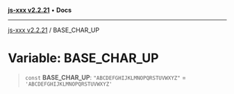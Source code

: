 [**js-xxx v2.2.21**](../README.md) • **Docs**

***

[js-xxx v2.2.21](../README.md) / BASE\_CHAR\_UP

# Variable: BASE\_CHAR\_UP

> `const` **BASE\_CHAR\_UP**: `"ABCDEFGHIJKLMNOPQRSTUVWXYZ"` = `'ABCDEFGHIJKLMNOPQRSTUVWXYZ'`
